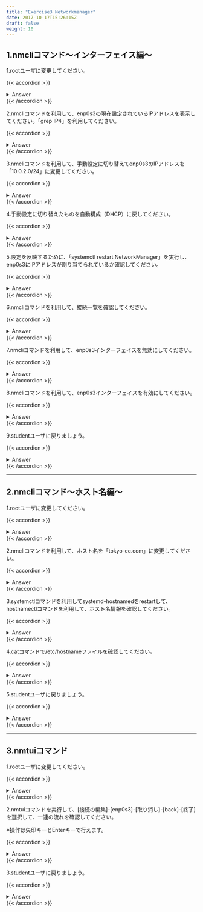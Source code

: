 ```yaml
---
title: "Exercise3 Networkmanager"
date: 2017-10-17T15:26:15Z
draft: false
weight: 10
---
```


## 1.nmcliコマンド～インターフェイス編～

1.rootユーザに変更してください。

{{< accordion >}}
<details style="margin-top: 10px;">
<summary>Answer</summary>
<div>
<pre>
$ su -
パスワード:tokyoec
#
</pre>
</div>
</details>
{{< /accordion >}}

2.nmcliコマンドを利用して、enp0s3の現在設定されているIPアドレスを表示してください。「grep IP4」を利用してください。

{{< accordion >}}
<details style="margin-top: 10px;">
<summary>Answer</summary>
<div>
<pre>
# nmcli connection show enp0s3 | grep IP4
IP4.ADDRESS[1]:                         10.0.2.15/24
IP4.GATEWAY:                            10.0.2.2
IP4.ROUTE[1]:                           dst = 0.0.0.0/0, nh = 10.0.2.2, mt = 100
IP4.ROUTE[2]:                           dst = 10.0.2.0/24, nh = 0.0.0.0, mt = 100
IP4.DNS[1]:                             192.168.84.41
IP4.DNS[2]:                             192.168.84.1
IP4.DNS[3]:                             8.8.8.8
IP4.DNS[4]:                             192.168.230.254
IP4.DNS[5]:                             163.139.230.164
IP4.DOMAIN[1]:                          sied.local
</pre>
</div>
</details>
{{< /accordion >}}

3.nmcliコマンドを利用して、手動設定に切り替えてenp0s3のIPアドレスを「10.0.2.0/24」に変更してください。

{{< accordion >}}
<details style="margin-top: 10px;">
<summary>Answer</summary>
<div>
<pre>
# nmcli connection modify enp0s3 ipv4.method manual ipv4.address 10.0.2.0/24
</pre>

<pre>
# nmcli connection modify enp0s3 ipv4.address 10.0.2.0/24
</pre>
</div>
</details>
{{< /accordion >}}

4.手動設定に切り替えたものを自動構成（DHCP）に戻してください。

{{< accordion >}}
<details style="margin-top: 10px;">
<summary>Answer</summary>
<div>
<pre>
# nmcli connection modify enp0s3 ipv4.method auto
</pre>
</div>
</details>
{{< /accordion >}}

5.設定を反映するために、「systemctl restart NetworkManager」を実行し、enp0s3にIPアドレスが割り当てられているか確認してください。

{{< accordion >}}
<details style="margin-top: 10px;">
<summary>Answer</summary>
<div>
<pre>
# systemctl restart NetworkManager
# ip address show enp0s3
2: enp0s3: <BROADCAST,MULTICAST,UP,LOWER_UP> mtu 1500 qdisc fq_codel state UP group default qlen 1000
    link/ether 08:00:27:a3:26:3e brd ff:ff:ff:ff:ff:ff
    inet 10.0.2.15/24 brd 10.0.2.255 scope global dynamic noprefixroute enp0s3
       valid_lft 86393sec preferred_lft 86393sec
    inet6 fe80::acad:70d1:c57a:b0db/64 scope link noprefixroute
       valid_lft forever preferred_lft forever
</pre>
</div>
</details>
{{< /accordion >}}

6.nmcliコマンドを利用して、接続一覧を確認してください。

{{< accordion >}}
<details style="margin-top: 10px;">
<summary>Answer</summary>
<div>
<pre>
# nmcli connection show
NAME    UUID                                  TYPE      DEVICE
enp0s3  dd400f88-eb57-4065-9f99-ebc71df3e564  ethernet  enp0s3
enp0s8  00cb8299-feb9-55b6-a378-3fdc720e0bc6  ethernet  enp0s8
virbr0  61f17c29-8ead-41bc-aaf7-5695636060f5  bridge    virbr0
</pre>
</div>
</details>
{{< /accordion >}}

7.nmcliコマンドを利用して、enp0s3インターフェイスを無効にしてください。

{{< accordion >}}
<details style="margin-top: 10px;">
<summary>Answer</summary>
<div>
<pre>
# nmcli connection down enp0s3
接続 'enp0s3' が正常に非アクティブ化されました (D-Bus アクティブパス: /org/freedesktop/NetworkManager/ActiveConnection/1)
</pre>
</div>
</details>
{{< /accordion >}}

8.nmcliコマンドを利用して、enp0s3インターフェイスを有効にしてください。

{{< accordion >}}
<details style="margin-top: 10px;">
<summary>Answer</summary>
<div>
<pre>
# nmcli connection up enp0s3
接続が正常にアクティベートされました (D-Bus アクティブパス: /org/freedesktop/NetworkManager/ActiveConnection/4)
</pre>

<pre>
# nmcli connection show
  NAME    UUID                                  TYPE      DEVICE
  enp0s3  dd400f88-eb57-4065-9f99-ebc71df3e564  ethernet  enp0s3
  enp0s8  00cb8299-feb9-55b6-a378-3fdc720e0bc6  ethernet  enp0s8
  virbr0  61f17c29-8ead-41bc-aaf7-5695636060f5  bridge    virbr0
</pre>
</div>
</details>
{{< /accordion >}}

9.studentユーザに戻りましょう。

{{< accordion >}}
<details style="margin-top: 10px;">
<summary>Answer</summary>
<div>
<pre>
# exit
ログアウト
$
</pre>
</div>
</details>
{{< /accordion >}}

***

## 2.nmcliコマンド～ホスト名編～

1.rootユーザに変更してください。

{{< accordion >}}
<details style="margin-top: 10px;">
<summary>Answer</summary>
<div>
<pre>
$ su -
パスワード:tokyoec
#
</pre>
</div>
</details>
{{< /accordion >}}

2.nmcliコマンドを利用して、ホスト名を「tokyo-ec.com」に変更してください。

{{< accordion >}}
<details style="margin-top: 10px;">
<summary>Answer</summary>
<div>
<pre>
# nmcli general hostname tokyo-ec.com
# hostnamectl status
   Static hostname: tokyo-ec.com
Transient hostname: tokyoec.com
         Icon name: computer-vm
           Chassis: vm
        Machine ID: ec3013fcd5694968ae0536d059095897
           Boot ID: c193b869958c41588ad66301b47c88cd
    Virtualization: oracle
  Operating System: CentOS Linux 8 (Core)
       CPE OS Name: cpe:/o:centos:centos:8
            Kernel: Linux 4.18.0-147.3.1.el8_1.x86_64
      Architecture: x86-64
</pre>
</div>
</details>
{{< /accordion >}}

3.systemctlコマンドを利用してsystemd-hostnamedをrestartして、hostnamectlコマンドを利用して、ホスト名情報を確認してください。

{{< accordion >}}
<details style="margin-top: 10px;">
<summary>Answer</summary>
<div>
<pre>
# systemctl restart systemd-hostnamed
</pre>

<pre>
# hostnamectl status
   Static hostname: tokyo-ec.com
         Icon name: computer-vm
           Chassis: vm
        Machine ID: ec3013fcd5694968ae0536d059095897
           Boot ID: c193b869958c41588ad66301b47c88cd
    Virtualization: oracle
  Operating System: CentOS Linux 8 (Core)
       CPE OS Name: cpe:/o:centos:centos:8
            Kernel: Linux 4.18.0-147.3.1.el8_1.x86_64
      Architecture: x86-64
</pre>
</div>
</details>
{{< /accordion >}}

4.catコマンドで/etc/hostnameファイルを確認してください。

{{< accordion >}}
<details style="margin-top: 10px;">
<summary>Answer</summary>
<div>
<pre>
# cat /etc/hostname
tokyo-ec.com
</pre>
</div>
</details>
{{< /accordion >}}

5.studentユーザに戻りましょう。

{{< accordion >}}
<details style="margin-top: 10px;">
<summary>Answer</summary>
<div>
<pre>
# exit
ログアウト
$
</pre>
</div>
</details>
{{< /accordion >}}

***

## 3.nmtuiコマンド

1.rootユーザに変更してください。

{{< accordion >}}
<details style="margin-top: 10px;">
<summary>Answer</summary>
<div>
<pre>
$ su -
パスワード:tokyoec
#
</pre>
</div>
</details>
{{< /accordion >}}

2.nmtuiコマンドを実行して、[接続の編集]-[enp0s3]-[取り消し]-[back]-[終了]を選択して、一連の流れを確認してください。

※操作は矢印キーとEnterキーで行えます。

{{< accordion >}}
<details style="margin-top: 10px;">
<summary>Answer</summary>
<div>
<pre>
# nmtui

[接続の編集]

<img src="/images/exercise3-networkmanager-01.png">

[enp0s3]

<img src="/images/exercise3-networkmanager-02.png">

[取り消し]

<img src="/images/exercise3-networkmanager-03.png">

[戻る]

<img src="/images/exercise3-networkmanager-04.png">

[終了]

<img src="/images/exercise3-networkmanager-04.png">

</pre>
</div>
</details>
{{< /accordion >}}

3.studentユーザに戻りましょう。

{{< accordion >}}
<details style="margin-top: 10px;">
<summary>Answer</summary>
<div>
<pre>
# exit
ログアウト
$
</pre>
</div>
</details>
{{< /accordion >}}